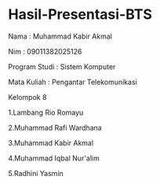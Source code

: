 # Hasil-Presentasi-BTS
Nama  : Muhammad Kabir Akmal

Nim   : 09011382025126

Program Studi : Sistem Komputer

Mata Kuliah : Pengantar Telekomunikasi

Kelompok 8

1.Lambang Rio Romayu

2.Muhammad Rafi Wardhana

3.Muhammad Kabir Akmal

4.Muhammad Iqbal Nur'alim

5.Radhini Yasmin
